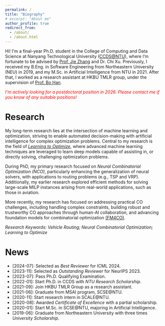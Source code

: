 ```yaml
---
permalink: /
title: "Biography"
# excerpt: "About me"
author_profile: true
redirect_from: 
  - /about/
  - /about.html
---
```


Hi! I'm a final-year Ph.D. student in the College of Computing and Data Science at Nanyang Technological University ([CCDS@NTU](https://www.ntu.edu.sg/computing)), where I’m fortunate to be advised by [Prof. Jie Zhang](https://personal.ntu.edu.sg/zhangj/) and Dr. Chi Xu. Previously, I received my B.Eng. in Software Engineering from Northeastern University (NEU) in 2019, and my M.Sc. in Artificial Intelligence from NTU in 2021. After that, I worked as a research assistant at HKBU TMLR group, under the supervision of [Prof. Bo Han](https://bhanml.github.io/).

<font color=red>*I'm actively looking for a postdoctoral position in 2026. Please contact me if you know of any suitable positions!*</font>

Research
======

My long-term research lies at the intersection of machine learning and optimization, striving to enable automated decision-making with artificial intelligence for complex optimization problems. Central to my research is the field of [*Learning to Optimize*](https://arxiv.org/pdf/1811.06128.pdf), where advanced machine learning techniques are leveraged to learn deep models capable of assisting in, or directly solving, challenging optimization problems.

During PhD, my primary research focused on *Neural Combinatorial Optimization (NCO)*, particularly enhancing the generalization of neural solvers, with applications to routing problems (e.g., TSP and VRP). Additionally, my earlier research explored efficient methods for solving large-scale MILP instances arising from real-world applications, such as those in aviation. 

More recently, my research has focused on addressing practical CO challenges, including handling complex constraints, building robust and trustworthy CO approaches through human-AI collaboration, and advancing foundation models for combinatorial optimization [(FM4CO)](https://github.com/ai4co/awesome-fm4co).

*Research Keywords: Vehicle Routing; Neural Combinatorial Optimization; Learning to Optimize*

News
======

- \[2024-07]: Selected as *Best Reviewer* for ICML 2024.
- \[2023-11]: Selected as *Outstanding Reviewer* for NeurIPS 2023.
- \[2023-07]: Pass Ph.D. Qualifying Examination.
- \[2022-01]: Start Ph.D. in CCDS with *NTU Research Scholarship*.
- \[2021-09]: Join HKBU TMLR Group as a research assistant.
- \[2021-06]: Graduate from MSAI program, SCSE@NTU.
- \[2020-11]: Start research intern in SCALE@NTU.
- \[2020-08]: Awarded *Certificate of Excellence* with a partial scholarship.
- \[2020-01]: Start M.Sc. in SCSE@NTU, majoring in Artificial Intelligence.
- \[2019-06]: Graduate from Northeastern University with three times *University Scholarship*.

<script type='text/javascript' id='clustrmaps' src='//cdn.clustrmaps.com/map_v2.js?cl=0e1633&w=a&t=tt&d=FoksnRn7TGvAb2s0FiP9G1EDQcPfF_pvdm4EdiVzTZA&co=0b4975&cmo=3acc3a&cmn=ff5353&ct=cdd4d9'></script>

